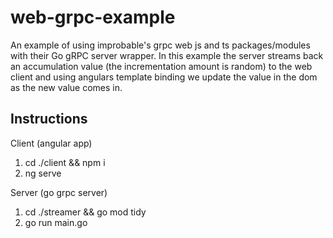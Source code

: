# web-grpc-example
An example of using improbable's grpc web js and ts packages/modules with their Go gRPC server wrapper. In this example the server streams back an accumulation value (the incrementation amount is random) to the web client and using angulars template binding we update the value in the dom as the new value comes in.


## Instructions

Client (angular app)
1) cd ./client && npm i
2) ng serve

Server (go grpc server)
1) cd ./streamer && go mod tidy
2) go run main.go 
